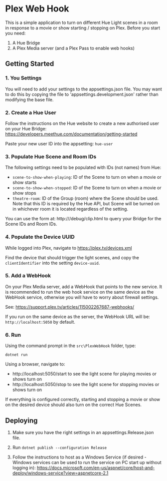 # Plex Web Hook

This is a simple application to turn on different Hue Light scenes in a room in response to a movie or show starting / stopping on Plex.  Before you start you need:

1. A Hue Bridge
2. A Plex Media server (and a Plex Pass to enable web hooks)

## Getting Started

### 1. You Settings

You will need to add your settings to the appsettings.json file.  You may want to do this by copying the file to 'appsettings.development.json' rather than modifying the base file.

### 2. Create a Hue User

Follow the instructions on the Hue website to create a new authorised user on your Hue Bridge: https://developers.meethue.com/documentation/getting-started

Paste your new user ID into the appsetting: `hue-user`

### 3. Populate Hue Scene and Room IDs

The following settings need to be populated with IDs (not names) from Hue:

* `scene-to-show-when-playing`: ID of the Scene to turn on when a movie or show starts
* `scene-to-show-when-stopped`: ID of the Scene to turn on when a movie or show stops
* `theatre-room`: ID of the Group (room) where the Scene should be used.  Note that this ID is required by the Hue API, but Scene will be turned on in whichever room it is located regardless of the setting.

You can use the form at: http://<hue bridge ip address>/debug/clip.html to query your Bridge for the Scene IDs and Room IDs.

### 4. Populate the Device UUID

While logged into Plex, navigate to https://plex.tv/devices.xml 

Find the device that should trigger the light scenes, and copy the `clientIdentifier` into the setting `device-uuid`.

### 5. Add a WebHook

On your Plex Media server, add a WebHook that points to the new service.  It is recommended to run the web hook service on the same device as the WebHook service, otherwise you will have to worry about firewall settings.

See: https://support.plex.tv/articles/115002267687-webhooks/

If you run on the same device as the server, the WebHook URL will be: `http://localhost:5050` by default.

### 6. Run

Using the command prompt in the `src\PlexWebHook` folder, type:

```
dotnet run
```

Using a browser, navigate to:

* http://localhost:5050/start to see the light scene for playing movies or shows turn on
* http://localhost:5050/stop to see the light scene for stopping movies or shows turn on

If everything is configured correctly, starting and stopping a movie or show on the desired device should also turn on the correct Hue Scenes.

## Deploying

1. Make sure you have the right settings in an appsettings.Release.json file.

2. Run `dotnet publish --configuration Release`

3. Follow the instructions to host as a Windows Service (if desired - Windows services can be used to run the service on PC start up without logging in): https://docs.microsoft.com/en-us/aspnet/core/host-and-deploy/windows-service?view=aspnetcore-2.1